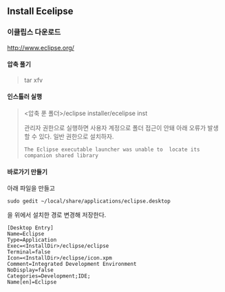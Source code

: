 ## Install Ecelipse
### 이클립스 다운로드

http://www.eclipse.org/

#### 압축 풀기

> tar xfv <download file>

#### 인스톨러 실행

> <압축 푼 폴더>/eclipse installer/ecelipse inst
>
> 관리자 권한으로 실행하면 사용자 계정으로 폴더 접근이 안돼 아래 오류가 발생할 수 있다. 일반 권한으로 설치하자.
>
> ``The Eclipse executable launcher was unable to  locate its companion shared library``

#### 바로가기 만들기

아래 파일을 만들고 

``sudo gedit ~/local/share/applications/eclipse.desktop``

<InstallDir>을 위에서 설치한 경로 변경해 저장한다.

```
[Desktop Entry]
Name=Eclipse
Type=Application
Exec=<InstallDir>/eclipse/eclipse
Terminal=false
Icon=<InstallDir>/eclipse/icon.xpm
Comment=Integrated Development Environment
NoDisplay=false
Categories=Development;IDE;
Name[en]=Eclipse
```






